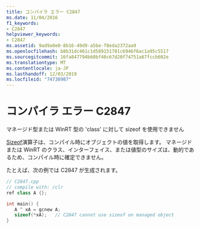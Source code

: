 ```yaml
---
title: コンパイラ エラー C2847
ms.date: 11/04/2016
f1_keywords:
- C2847
helpviewer_keywords:
- C2847
ms.assetid: 9ad9a0e0-8b16-49d9-a5be-f8eda2372aa9
ms.openlocfilehash: b8b31dc461c1d589151701c6946f6ac1a95c5517
ms.sourcegitcommit: 16fa847794b60bf40c67d20f74751a67fccb602e
ms.translationtype: MT
ms.contentlocale: ja-JP
ms.lasthandoff: 12/03/2019
ms.locfileid: "74738987"
---
```

# <a name="compiler-error-c2847"></a>コンパイラ エラー C2847

マネージド型または WinRT 型の 'class' に対して sizeof を使用できません

[Sizeof](../../cpp/sizeof-operator.md)演算子は、コンパイル時にオブジェクトの値を取得します。 マネージドまたは WinRT のクラス、インターフェイス、または値型のサイズは、動的であるため、コンパイル時に確定できません。

たとえば、次の例では C2847 が生成されます。

```cpp
// C2847.cpp
// compile with: /clr
ref class A {};

int main() {
   A ^ xA = gcnew A;
   sizeof(*xA);   // C2847 cannot use sizeof on managed object
}
```
